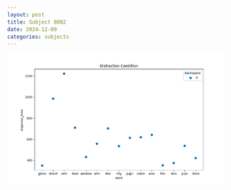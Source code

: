 ```yaml
---
layout: post
title: Subject 8002
date: 2024-12-09
categories: subjects
---
```


![](data/8002/run-24/8002_rt_acc_fuzzy_delay.png)

